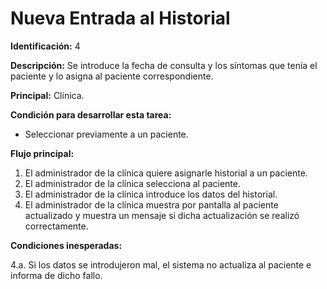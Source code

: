 # Nueva Entrada al Historial

**Identificación:** 4

**Descripción:** Se introduce la fecha de consulta y los síntomas que tenía el paciente y lo asigna al paciente correspondiente.

**Principal:** Clínica.

**Condición para desarrollar esta tarea:**

* Seleccionar previamente a un paciente.

**Flujo principal:**

1. El administrador de la clínica quiere asignarle historial a un paciente.
2. El administrador de la clínica selecciona al paciente.
3. El administrador de la clínica introduce los datos del historial.
4. El administrador de la clínica muestra por pantalla al paciente actualizado y muestra un mensaje si dicha actualización se realizó correctamente.

**Condiciones inesperadas:**

4.a. Si los datos se introdujeron mal, el sistema no actualiza al paciente e informa de dicho fallo.
